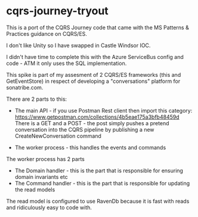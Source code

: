 cqrs-journey-tryout
===================


This is a port of the CQRS Journey code that came with the MS Patterns & Practices guidance on CQRS/ES.

I don't like Unity so I have swapped in Castle Windsor IOC.

I didn't have time to complete this with the Azure ServiceBus config and code - ATM it only uses the SQL implementation.

This spike is part of my assesment of 2 CQRS/ES frameworks (this and GetEventStore) in respect of developing a "conversations" 
platform for sonatribe.com. 

There are 2 parts to this:

- The main API - if you use Postman Rest client then import this category:
                         https://www.getpostman.com/collections/4b5eae175a3bfb48459d
                 There is a GET and a POST - the post simply pushes a pretend conversation into the CQRS pipeline by
                 publishing a new CreateNewConversation command
                 
- The worker process - this handles the events and commands

The worker process has 2 parts

- The Domain handler  - this is the part that is responsible for ensuring domain invariants etc
- The Command handler - this is the part that is responsible for updating the read models

The read model is configured to use RavenDb because it is fast with reads and ridiculously easy to code with.
                 
